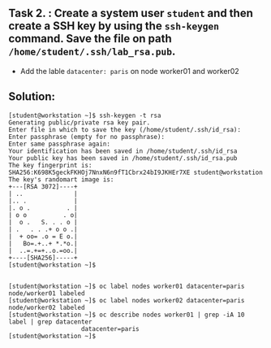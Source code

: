 
	
## Task 2. : Create a system user `student` and then create a SSH key by using the `ssh-keygen` command. Save the file on path `/home/student/.ssh/lab_rsa.pub`.
- Add the lable `datacenter: paris` on node worker01 and worker02

## Solution:
```
[student@workstation ~]$ ssh-keygen -t rsa
Generating public/private rsa key pair.
Enter file in which to save the key (/home/student/.ssh/id_rsa): 
Enter passphrase (empty for no passphrase): 
Enter same passphrase again: 
Your identification has been saved in /home/student/.ssh/id_rsa
Your public key has been saved in /home/student/.ssh/id_rsa.pub
The key fingerprint is:
SHA256:K698K5geckFKHOj7NnxN6n9fT1Cbrx24bI9JKHEr7XE student@workstation
The key's randomart image is:
+---[RSA 3072]----+
| ..              |
|.. .             |
|. o .          . |
| o o          . o|
|  o .   S. . . o |
| .   . . .+ o o .|
|  + oo= .o = E o.|
|   Bo=.+..+ *.*o.|
|  ..=.+=+..o.=oo.|
+----[SHA256]-----+
[student@workstation ~]$ 


[student@workstation ~]$ oc label nodes worker01 datacenter=paris
node/worker01 labeled
[student@workstation ~]$ oc label nodes worker02 datacenter=paris
node/worker02 labeled
[student@workstation ~]$ oc describe nodes worker01 | grep -iA 10 label | grep datacenter
                    datacenter=paris
[student@workstation ~]$ 
```
